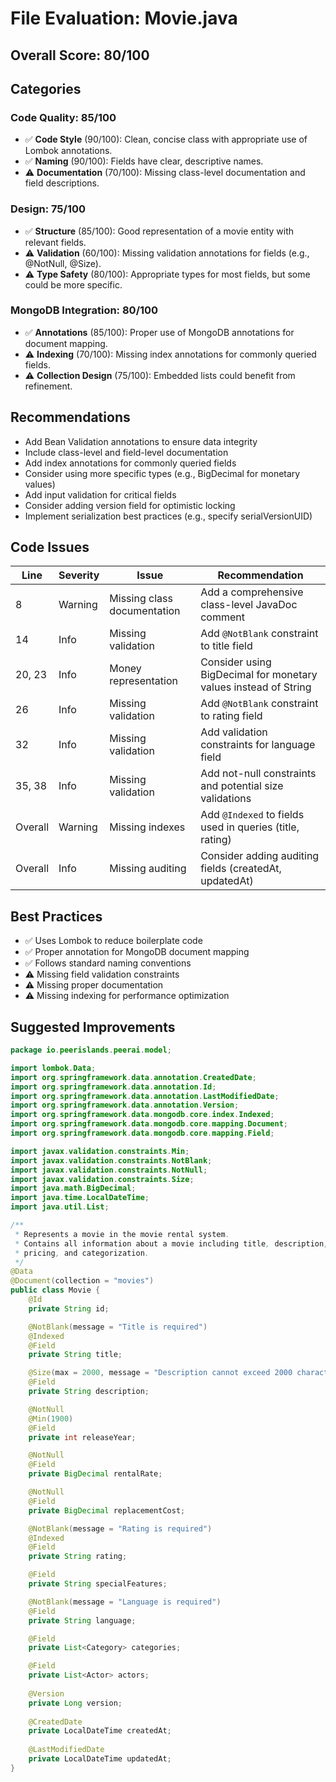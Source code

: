 # File Evaluation: Movie.java

## Overall Score: 80/100

## Categories

### Code Quality: 85/100
- ✅ **Code Style** (90/100): Clean, concise class with appropriate use of Lombok annotations.
- ✅ **Naming** (90/100): Fields have clear, descriptive names.
- ⚠️ **Documentation** (70/100): Missing class-level documentation and field descriptions.

### Design: 75/100
- ✅ **Structure** (85/100): Good representation of a movie entity with relevant fields.
- ⚠️ **Validation** (60/100): Missing validation annotations for fields (e.g., @NotNull, @Size).
- ⚠️ **Type Safety** (80/100): Appropriate types for most fields, but some could be more specific.

### MongoDB Integration: 80/100
- ✅ **Annotations** (85/100): Proper use of MongoDB annotations for document mapping.
- ⚠️ **Indexing** (70/100): Missing index annotations for commonly queried fields.
- ⚠️ **Collection Design** (75/100): Embedded lists could benefit from refinement.

## Recommendations
- Add Bean Validation annotations to ensure data integrity
- Include class-level and field-level documentation
- Add index annotations for commonly queried fields
- Consider using more specific types (e.g., BigDecimal for monetary values)
- Add input validation for critical fields
- Consider adding version field for optimistic locking
- Implement serialization best practices (e.g., specify serialVersionUID)

## Code Issues

| Line | Severity | Issue | Recommendation |
|------|----------|-------|----------------|
| 8 | Warning | Missing class documentation | Add a comprehensive class-level JavaDoc comment |
| 14 | Info | Missing validation | Add `@NotBlank` constraint to title field |
| 20, 23 | Info | Money representation | Consider using BigDecimal for monetary values instead of String |
| 26 | Info | Missing validation | Add `@NotBlank` constraint to rating field |
| 32 | Info | Missing validation | Add validation constraints for language field |
| 35, 38 | Info | Missing validation | Add not-null constraints and potential size validations |
| Overall | Warning | Missing indexes | Add `@Indexed` to fields used in queries (title, rating) |
| Overall | Info | Missing auditing | Consider adding auditing fields (createdAt, updatedAt) |

## Best Practices
- ✅ Uses Lombok to reduce boilerplate code
- ✅ Proper annotation for MongoDB document mapping
- ✅ Follows standard naming conventions
- ⚠️ Missing field validation constraints
- ⚠️ Missing proper documentation
- ⚠️ Missing indexing for performance optimization

## Suggested Improvements

```java
package io.peerislands.peerai.model;

import lombok.Data;
import org.springframework.data.annotation.CreatedDate;
import org.springframework.data.annotation.Id;
import org.springframework.data.annotation.LastModifiedDate;
import org.springframework.data.annotation.Version;
import org.springframework.data.mongodb.core.index.Indexed;
import org.springframework.data.mongodb.core.mapping.Document;
import org.springframework.data.mongodb.core.mapping.Field;

import javax.validation.constraints.Min;
import javax.validation.constraints.NotBlank;
import javax.validation.constraints.NotNull;
import javax.validation.constraints.Size;
import java.math.BigDecimal;
import java.time.LocalDateTime;
import java.util.List;

/**
 * Represents a movie in the movie rental system.
 * Contains all information about a movie including title, description,
 * pricing, and categorization.
 */
@Data
@Document(collection = "movies")
public class Movie {
    @Id
    private String id;

    @NotBlank(message = "Title is required")
    @Indexed
    @Field
    private String title;

    @Size(max = 2000, message = "Description cannot exceed 2000 characters")
    @Field
    private String description;

    @NotNull
    @Min(1900)
    @Field
    private int releaseYear;

    @NotNull
    @Field
    private BigDecimal rentalRate;

    @NotNull
    @Field
    private BigDecimal replacementCost;

    @NotBlank(message = "Rating is required")
    @Indexed
    @Field
    private String rating;

    @Field
    private String specialFeatures;

    @NotBlank(message = "Language is required")
    @Field
    private String language;

    @Field
    private List<Category> categories;

    @Field
    private List<Actor> actors;
    
    @Version
    private Long version;
    
    @CreatedDate
    private LocalDateTime createdAt;
    
    @LastModifiedDate
    private LocalDateTime updatedAt;
} 